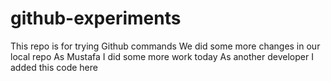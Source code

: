 # github-experiments
This repo is for trying Github commands
We did some more changes in our local repo
As Mustafa I did some more work today
As another developer I added this code here
